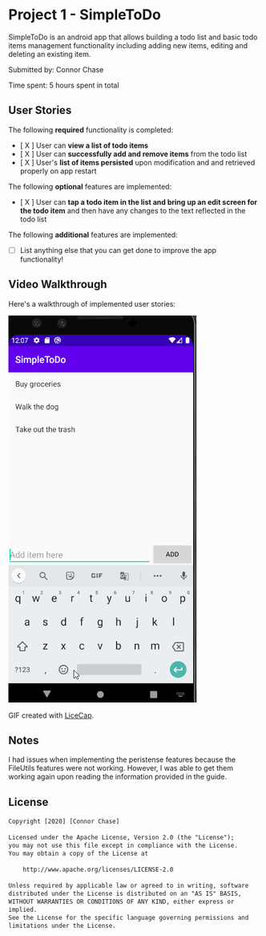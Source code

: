 # Project 1 - SimpleToDo

SimpleToDo is an android app that allows building a todo list and basic todo items management functionality including adding new items, editing and deleting an existing item.

Submitted by: Connor Chase

Time spent: 5 hours spent in total

## User Stories

The following **required** functionality is completed:

* [ X ] User can **view a list of todo items**
* [ X ] User can **successfully add and remove items** from the todo list
* [ X ] User's **list of items persisted** upon modification and and retrieved properly on app restart

The following **optional** features are implemented:

* [ X ] User can **tap a todo item in the list and bring up an edit screen for the todo item** and then have any changes to the text reflected in the todo list

The following **additional** features are implemented:

* [ ] List anything else that you can get done to improve the app functionality!

## Video Walkthrough

Here's a walkthrough of implemented user stories:

<img src='walkthrough.gif' title='Video Walkthrough' width='' alt='Video Walkthrough' />

GIF created with [LiceCap](http://www.cockos.com/licecap/).

## Notes

I had issues when implementing the peristense features because the FileUtils features were not working. However, I was able to get them working again upon reading the information provided in the guide.

## License

    Copyright [2020] [Connor Chase]

    Licensed under the Apache License, Version 2.0 (the "License");
    you may not use this file except in compliance with the License.
    You may obtain a copy of the License at

        http://www.apache.org/licenses/LICENSE-2.0

    Unless required by applicable law or agreed to in writing, software
    distributed under the License is distributed on an "AS IS" BASIS,
    WITHOUT WARRANTIES OR CONDITIONS OF ANY KIND, either express or implied.
    See the License for the specific language governing permissions and
    limitations under the License.
